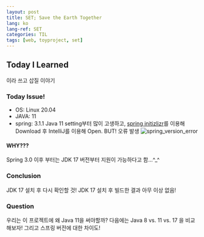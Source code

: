 ```yaml
---
layout: post
title: SET; Save the Earth Together
lang: ko
lang-ref: SET
categories: TIL
tags: [web, toyproject, set]
---
```


## Today I Learned

이라 쓰고 삽질 이야기

### Today Issue!

- OS: Linux 20.04
- JAVA: 11
- spring: 3.1.1
  Java 11 setting부터 많이 고생하고, [spring initizlizr](https://start.spring.io/)를 이용해 Download 후 IntelliJ를 이용해 Open.
  BUT! 오류 발생
  ![spring_version_error](https://github.com/jeonghyeonee/jeonghyeonee.github.io/assets/33801356/cd88394b-5bdf-49e0-b021-a22ba45914e2)

#### WHY???

Spring 3.0 이후 부터는 JDK 17 버전부터 지원이 가능하다고 함...^\_^

### Conclusion

JDK 17 설치 후 다시 확인할 것!
JDK 17 설치 후 빌드한 결과 아무 이상 없음!

### Question

우리는 이 프로젝트에 왜 Java 11을 써야할까?
다음에는 Java 8 vs. 11 vs. 17 을 비교해보자!
그리고 스프링 버전에 대한 차이도!
